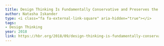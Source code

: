 ```yaml
---
title: Design Thinking Is Fundamentally Conservative and Preserves the Status Quo
author: Natasha Iskander
type: <i class="fa fa-external-link-square" aria-hidden="true"></i>
tags:
- Design Thinking
year: 2018
link: https://hbr.org/2018/09/design-thinking-is-fundamentally-conservative-and-preserves-the-status-quo
---
```

